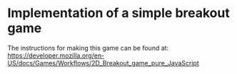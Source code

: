 # Implementation of a simple breakout game
The instructions for making this game can be found at:
https://developer.mozilla.org/en-US/docs/Games/Workflows/2D_Breakout_game_pure_JavaScript
